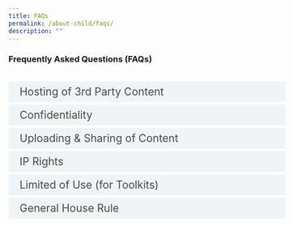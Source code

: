 ```yaml
---
title: FAQs
permalink: /about-child/faqs/
description: ""
---
```

### **Frequently Asked Questions (FAQs)** <br>

<br>


<style>
.button {
  background-color: white;
  cursor: pointer;
  padding: 5px;
  width: 100%;
  border: none;
  text-align: left;
  outline: none;
  font-size: 20px;
  transition: 0.4s;
}

.panel {
  padding: 0 18px;
  display: none;
  background-color: white;
  overflow: hidden;
}

img {
  width: 150px;
  height: 180px;
}

.active,
.button:hover {
  background-color: white;
}

input {
  display: none;
}

label {
  position: relative;
  display: block;
  padding: 8px 22px;
  margin: 0 0 5px 0;
  cursor: pointer;
  background: #F0F4F6;
  border-radius: 3px;
  width: 100%;
  color: #484848;
  transition: height 0.4s;
  font-size: 1.5em;
}

label:hover {
  background: #BD2D37;
  color: #FFF;
}

.accordion-content {
  padding: 10px 0px 30px 30px;
  margin: 0 0 1px 0;
  border-radius: 3px;
	font-size: 1.25em;
	line-height: 2.2rem;
}

input + label::before {
  content: url("https://d33wubrfki0l68.cloudfront.net/2726d99e678e7823e23532634fdd6e83dfe96a99/c39dd/images/chevron-down.svg");
  font-weight: 400;
  font-size: 1.25em;
  line-height: 1.1rem;
  padding: 0;
  position: absolute;
  right: 0.5rem;
  top: 50%;
  transform: translateY(-50%);
  transition: transform 0.4s ease-in-out;
}

input:checked + label::before {
  content: url("https://d33wubrfki0l68.cloudfront.net/7468164d2fc2ad4fdea648e6cf2de622c2f70892/1819b/images/chevron-up.svg");
  transform: translateY(-50%) rotateZ(180deg);
}

input + label + .accordion-content {
  display: none;
}

input:checked + label + .accordion-content {
  display: block;
}


</style>

<div class="container">


<div>
	<input id="title1" type="checkbox"><label for="title1">Hosting of 3rd Party Content</label>
	<div class="accordion-content">
	<div class="para">CHI/ CHILD provides a platform and merely hosts content submitted by Content Providers, allowing users of CHILD to tap on the knowledge and insights of the wider healthcare community.
		
<br> CHI does not endorse nor guarantee the truth, falsity or originality of any content submitted by any content provider, or any opinion, recommendation, or advice expressed therein, and CHI expressly disclaims any connection with such content.

CHI reserves the right to remove any content without prior notice if properly notified that the content infringes on another Party’s intellectual property rights.
		
</div>
	</div>
	<input id="title2" type="checkbox"><label for="title2">Confidentiality</label>
	<div class="accordion-content">
	<div class="para">   

By submitting content to CHI, the content provider acknowledges that it does not contain any sensitive or confidential information, such as patient details, detailed financial data and etc.; and that the submitter has obtained the necessary approvals from his/her institution, and that his/her institution has deemed it suitable for public visibility.;
</div>
	</div>
	<input id="title3" type="checkbox"><label for="title3">Uploading &amp; Sharing of Content</label>
	<div class="accordion-content">
	<div class="para">   

All content hosted on this site are voluntary submissions by content providers.

The content provider grants CHI and users of CHILD a non-exclusive, non-transferable, worldwide and royalty-free licence to:
* Host, access, use, copy, modify, share, adapt, translate the content;

* Distribute, store, display the content in all media formats and channels.
</div>
	</div>
<input id="title4" type="checkbox"><label for="title4">IP Rights</label>
	<div class="accordion-content">
	<div class="para"> All IP arising from the projects shared on CHILD are the properties of the respective Content Providers.

<br> CHI is not responsible for any IP that may arise from collaborations borne out of CHILD. Any further IP arising from collaborations between the Institutions or its employees or any other person shall be managed by the respective parties.
</div></div>
<div>
	<input id="title5" type="checkbox"><label for="title5">Limited of Use (for Toolkits)</label>
	<div class="accordion-content">
	<div class="para"> © Copyright 2019 National Healthcare Group, Singapore. All rights reserved. No part of this publication may be reproduced, stored in a retrieval system, or transmitted in any way, for or by any means electronic or mechanical, including photocopying, recording or otherwise, without the prior permission of the National Healthcare Group.
</div>
	</div>
<div>
	<input id="title6" type="checkbox"><label for="title6">General House Rule</label>
	<div class="accordion-content">
	<div class="para">Should you use any of the content shared on this site, please credit or cite source of content, such that due acknowledgement of effort can be given to the content owner/ institution.
</div>
	</div>

</div></div>



</div></div>
